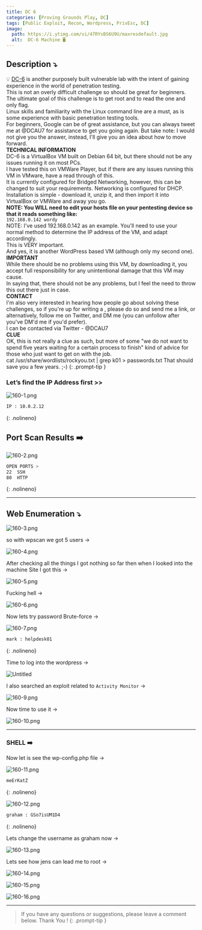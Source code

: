 ```yaml
---
title: DC 6
categories: [Proving Grounds Play, DC]
tags: [Public Exploit, Recon, Wordpress, PrivEsc, DC]
image:
  path: https://i.ytimg.com/vi/47RYsBS6U9U/maxresdefault.jpg
  alt:  DC-6 Machine 🖥️
---
```



## **Description ⤵️**

>
💡 [DC-6](https://www.vulnhub.com/entry/dc-6,315/) is another purposely built vulnerable lab with the intent of gaining experience in the world of penetration testing.
<br>
This is not an overly difficult challenge so should be great for beginners.
<br>
The ultimate goal of this challenge is to get root and to read the one and only flag.
<br>
Linux skills and familiarity with the Linux command line are a must, as is some experience with basic penetration testing tools.
<br>
For beginners, Google can be of great assistance, but you can always tweet me at @DCAU7 for assistance to get you going again. But take note: I would not give you the answer, instead, I'll give you an idea about how to move forward.
<br>
**TECHNICAL INFORMATION**
<br>
DC-6 is a VirtualBox VM built on Debian 64 bit, but there should not be any issues running it on most PCs.
<br>
I have tested this on VMWare Player, but if there are any issues running this VM in VMware, have a read through of this.
<br>
It is currently configured for Bridged Networking, however, this can be changed to suit your requirements. Networking is configured for DHCP.
<br>
Installation is simple - download it, unzip it, and then import it into VirtualBox or VMWare and away you go.
<br>
**NOTE: You WILL need to edit your hosts file on your pentesting device so that it reads something like:**
<br>
`192.168.0.142 wordy`
<br>
NOTE: I've used 192.168.0.142 as an example. You'll need to use your normal method to determine the IP address of the VM, and adapt accordingly.
<br>
This is VERY important.
<br>
And yes, it is another WordPress based VM (although only my second one).
<br>
**IMPORTANT**
<br>
While there should be no problems using this VM, by downloading it, you accept full responsibility for any unintentional damage that this VM may cause.
<br>
In saying that, there should not be any problems, but I feel the need to throw this out there just in case.
<br>
**CONTACT**
<br>
I'm also very interested in hearing how people go about solving these challenges, so if you're up for writing a , please do so and send me a link, or alternatively, follow me on Twitter, and DM me (you can unfollow after you've DM'd me if you'd prefer).
<br>
I can be contacted via Twitter - @DCAU7
<br>
**CLUE**
<br>
OK, this is not really a clue as such, but more of some "we do not want to spend five years waiting for a certain process to finish" kind of advice for those who just want to get on with the job.
<br>
cat /usr/share/wordlists/rockyou.txt | grep k01 > passwords.txt That should save you a few years. ;-)
{: .prompt-tip }

### Let’s find the IP Address first >>

![160-1.png](/Vulnhub-Files/img/DC-6/160-1.png)

```bash
IP : 10.0.2.12
```
{: .nolineno}

## Port Scan Results ➡️

![160-2.png](/Vulnhub-Files/img/DC-6/160-2.png)

```bash
OPEN PORTS >
22  SSH
80  HTTP
```
{: .nolineno}

---

## Web Enumeration ⤵️

![160-3.png](/Vulnhub-Files/img/DC-6/160-3.png)

so with wpscan we got 5 users →

![160-4.png](/Vulnhub-Files/img/DC-6/160-4.png)

After checking all the things I got nothing so far then when I looked into the machine Site I got this →

![160-5.png](/Vulnhub-Files/img/DC-6/160-5.png)

Fucking hell →

![160-6.png](/Vulnhub-Files/img/DC-6/160-6.png)

Now lets try password Brute-force →

![160-7.png](/Vulnhub-Files/img/DC-6/160-7.png)

```bash
mark : helpdesk01
```
{: .nolineno}

Time to log into the wordpress →

![Untitled](/Vulnhub-Files/img/DC-6/Untitled.png)

I also searched an exploit related to `Activity Monitor` →

![160-9.png](/Vulnhub-Files/img/DC-6/160-9.png)

Now time to use it →

![160-10.png](/Vulnhub-Files/img/DC-6/160-10.png)

---

### **SHELL ➡️**

Now let is see the wp-config.php file →

![160-11.png](/Vulnhub-Files/img/DC-6/160-11.png)

```bash
meErKatZ
```
{: .nolineno}

![160-12.png](/Vulnhub-Files/img/DC-6/160-12.png)

```bash
graham : GSo7isUM1D4
```
{: .nolineno}

Lets change the username as graham now →

![160-13.png](/Vulnhub-Files/img/DC-6/160-13.png)

Lets see how jens can lead me to root →

![160-14.png](/Vulnhub-Files/img/DC-6/160-14.png)

![160-15.png](/Vulnhub-Files/img/DC-6/160-15.png)

![160-16.png](/Vulnhub-Files/img/DC-6/160-16.png)

---

> If you have any questions or suggestions, please leave a comment below.
Thank You ! 
{: .prompt-tip }